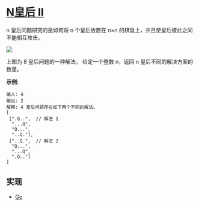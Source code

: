 # [N皇后 II](https://leetcode-cn.com/problems/n-queens-ii/description/)

n 皇后问题研究的是如何将 n 个皇后放置在 n×n 的棋盘上，并且使皇后彼此之间不能相互攻击。

![](https://leetcode-cn.com/static/images/problemset/8-queens.png)

上图为 8 皇后问题的一种解法。
给定一个整数 n，返回 n 皇后不同的解决方案的数量。

**示例:**

```
输入: 4
输出: 2
解释: 4 皇后问题存在如下两个不同的解法。
[
 [".Q..",  // 解法 1
  "...Q",
  "Q...",
  "..Q."],
 ["..Q.",  // 解法 2
  "Q...",
  "...Q",
  ".Q.."]
]
```

## 实现

- [Go](https://github.com/pojozhang/playground/blob/master/solutions/go/src/playground/algorithm/n_queens_2.go)
